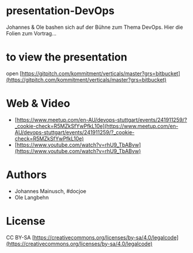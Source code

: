 # presentation-DevOps
Johannes & Ole bashen sich auf der Bühne zum Thema DevOps. Hier die Folien zum Vortrag...

# to view the presentation
open [https://gitpitch.com/kommitment/verticals/master?grs=bitbucket](https://gitpitch.com/kommitment/verticals/master?grs=bitbucket)

# Web & Video
- [https://www.meetup.com/en-AU/devops-stuttgart/events/241911259/?_cookie-check=R5MZkSfYwPfkL10e](https://www.meetup.com/en-AU/devops-stuttgart/events/241911259/?_cookie-check=R5MZkSfYwPfkL10e)
- [https://www.youtube.com/watch?v=rhU9_TbABvw](https://www.youtube.com/watch?v=rhU9_TbABvw)

# Authors
- Johannes Mainusch, #docjoe
- Ole Langbehn


# License
CC BY-SA
[https://creativecommons.org/licenses/by-sa/4.0/legalcode](https://creativecommons.org/licenses/by-sa/4.0/legalcode) 
